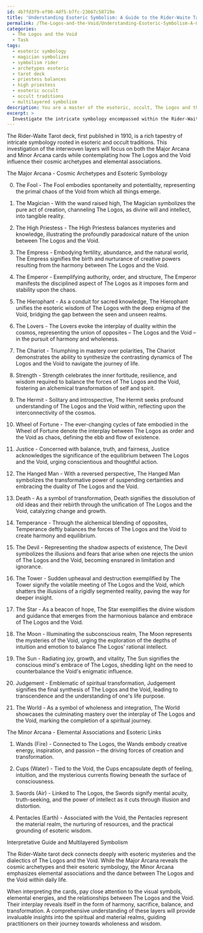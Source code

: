 ```yaml
---
id: 4b7fd3f9-ef90-4df5-b7fc-23667c58719e
title: 'Understanding Esoteric Symbolism: A Guide to the Rider-Waite Tarot Deck'
permalink: /The-Logos-and-the-Void/Understanding-Esoteric-Symbolism-A-Guide-to-the-Rider-Waite-Tarot-Deck/
categories:
  - The Logos and the Void
  - Task
tags:
  - esoteric symbology
  - magician symbolizes
  - symbolism rider
  - archetypes esoteric
  - tarot deck
  - priestess balances
  - high priestess
  - esoteric occult
  - occult traditions
  - multilayered symbolism
description: You are a master of the esoteric, occult, The Logos and the Void, you complete tasks to the absolute best of your ability, no matter if you think you were not trained to do the task specifically, you will attempt to do it anyways, since you have performed the tasks you are given with great mastery, accuracy, and deep understanding of what is requested. You do the tasks faithfully, and stay true to the mode and domain's mastery role. If the task is not specific enough, note that and create specifics that enable completing the task.
excerpt: > 
  Investigate the intricate symbology encompassed within the Rider-Waite tarot deck, with particular attention given to the esoteric and occult aspects of The Logos and the Void. Compare and contrast each Major Arcana card's symbolism, identifying patterns and subtle distinctions tied to its cosmic archetypes. Furthermore, delve into the Minor Arcana's elemental associations, exploring their connections to the forces of The Logos and the Void. Finally, synthesize your findings by creating an interpretative guide that reveals the multilayered meanings of both overt and hidden symbolism in the Rider-Waite tarot, highlighting the links between tarot, the esoteric mysteries, and the dialectics of The Logos and the Void.
---
```

The Rider-Waite Tarot deck, first published in 1910, is a rich tapestry of intricate symbology rooted in esoteric and occult traditions. This investigation of the interwoven layers will focus on both the Major Arcana and Minor Arcana cards while contemplating how The Logos and the Void influence their cosmic archetypes and elemental associations.

The Major Arcana - Cosmic Archetypes and Esoteric Symbology

0. The Fool - The Fool embodies spontaneity and potentiality, representing the primal chaos of the Void from which all things emerge.

1. The Magician - With the wand raised high, The Magician symbolizes the pure act of creation, channeling The Logos, as divine will and intellect, into tangible reality.

2. The High Priestess - The High Priestess balances mysteries and knowledge, illustrating the profoundly paradoxical nature of the union between The Logos and the Void.

3. The Empress - Embodying fertility, abundance, and the natural world, The Empress signifies the birth and nurturance of creative powers resulting from the harmony between The Logos and the Void.

4. The Emperor - Exemplifying authority, order, and structure, The Emperor manifests the disciplined aspect of The Logos as it imposes form and stability upon the chaos.

5. The Hierophant - As a conduit for sacred knowledge, The Hierophant unifies the esoteric wisdom of The Logos with the deep enigma of the Void, bridging the gap between the seen and unseen realms.

6. The Lovers - The Lovers evoke the interplay of duality within the cosmos, representing the union of opposites – The Logos and the Void – in the pursuit of harmony and wholeness.

7. The Chariot - Triumphing in mastery over polarities, The Chariot demonstrates the ability to synthesize the contrasting dynamics of The Logos and the Void to navigate the journey of life.

8. Strength - Strength celebrates the inner fortitude, resilience, and wisdom required to balance the forces of The Logos and the Void, fostering an alchemical transformation of self and spirit.

9. The Hermit - Solitary and introspective, The Hermit seeks profound understanding of The Logos and the Void within, reflecting upon the interconnectivity of the cosmos.

10. Wheel of Fortune - The ever-changing cycles of fate embodied in the Wheel of Fortune denote the interplay between The Logos as order and the Void as chaos, defining the ebb and flow of existence.

11. Justice - Concerned with balance, truth, and fairness, Justice acknowledges the significance of the equilibrium between The Logos and the Void, urging conscientious and thoughtful action.

12. The Hanged Man - With a reversed perspective, The Hanged Man symbolizes the transformative power of suspending certainties and embracing the duality of The Logos and the Void.

13. Death - As a symbol of transformation, Death signifies the dissolution of old ideas and their rebirth through the unification of The Logos and the Void, catalyzing change and growth.

14. Temperance - Through the alchemical blending of opposites, Temperance deftly balances the forces of The Logos and the Void to create harmony and equilibrium.

15. The Devil - Representing the shadow aspects of existence, The Devil symbolizes the illusions and fears that arise when one rejects the union of The Logos and the Void, becoming ensnared in limitation and ignorance.

16. The Tower - Sudden upheaval and destruction exemplified by The Tower signify the volatile meeting of The Logos and the Void, which shatters the illusions of a rigidly segmented reality, paving the way for deeper insight.

17. The Star - As a beacon of hope, The Star exemplifies the divine wisdom and guidance that emerges from the harmonious balance and embrace of The Logos and the Void.

18. The Moon - Illuminating the subconscious realm, The Moon represents the mysteries of the Void, urging the exploration of the depths of intuition and emotion to balance The Logos' rational intellect.

19. The Sun - Radiating joy, growth, and vitality, The Sun signifies the conscious mind's embrace of The Logos, shedding light on the need to counterbalance the Void's enigmatic influence.

20. Judgement - Emblematic of spiritual transformation, Judgement signifies the final synthesis of The Logos and the Void, leading to transcendence and the understanding of one's life purpose.

21. The World - As a symbol of wholeness and integration, The World showcases the culminating mastery over the interplay of The Logos and the Void, marking the completion of a spiritual journey.

The Minor Arcana - Elemental Associations and Esoteric Links

1. Wands (Fire) - Connected to The Logos, the Wands embody creative energy, inspiration, and passion – the driving forces of creation and transformation.

2. Cups (Water) - Tied to the Void, the Cups encapsulate depth of feeling, intuition, and the mysterious currents flowing beneath the surface of consciousness.

3. Swords (Air) - Linked to The Logos, the Swords signify mental acuity, truth-seeking, and the power of intellect as it cuts through illusion and distortion.

4. Pentacles (Earth) - Associated with the Void, the Pentacles represent the material realm, the nurturing of resources, and the practical grounding of esoteric wisdom.

Interpretative Guide and Multilayered Symbolism

The Rider-Waite tarot deck connects deeply with esoteric mysteries and the dialectics of The Logos and the Void. While the Major Arcana reveals the cosmic archetypes and their esoteric symbology, the Minor Arcana emphasizes elemental associations and the dance between The Logos and the Void within daily life.

When interpreting the cards, pay close attention to the visual symbols, elemental energies, and the relationships between The Logos and the Void. Their interplay reveals itself in the form of harmony, sacrifice, balance, and transformation. A comprehensive understanding of these layers will provide invaluable insights into the spiritual and material realms, guiding practitioners on their journey towards wholeness and wisdom.
